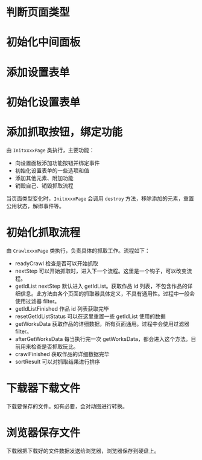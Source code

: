 # 判断页面类型

# 初始化中间面板

# 添加设置表单

# 初始化设置表单

# 添加抓取按钮，绑定功能

由 `InitxxxxPage` 类执行，主要功能：

- 向设置面板添加功能按钮并绑定事件
- 初始化设置表单的一些选项和值
- 添加其他元素、附加功能
- 销毁自己、销毁抓取流程

当页面类型变化时，`InitxxxxPage` 会调用 `destroy` 方法，移除添加的元素，重置公用状态，解绑事件等。

# 初始化抓取流程

由 `CrawlxxxxPage` 类执行，负责具体的抓取工作。流程如下：

- readyCrawl  检查是否可以开始抓取
- nextStep 可以开始抓取时，进入下一个流程。这里是一个钩子，可以改变流程。
- getIdList nextStep 默认进入 getIdList。获取作品 id 列表，不包含作品的详细信息。此方法由各个页面的抓取器具体定义，不具有通用性。过程中一般会使用过滤器 filter。
- getIdListFinished 作品 id 列表获取完毕
- resetGetIdListStatus 可以在这里重置一些 getIdList 使用的数据
- getWorksData 获取作品的详细数据，所有页面通用。过程中会使用过滤器 filter。
- afterGetWorksData 每当执行完一次 getWorksData，都会进入这个方法。目前用来检查是否抓取玩比。
- crawlFinished 获取作品的详细数据完毕
- sortResult 可以对抓取结果进行排序

# 下载器下载文件

下载要保存的文件。如有必要，会对动图进行转换。

# 浏览器保存文件

下载器把下载好的文件数据发送给浏览器，浏览器保存到硬盘上。

